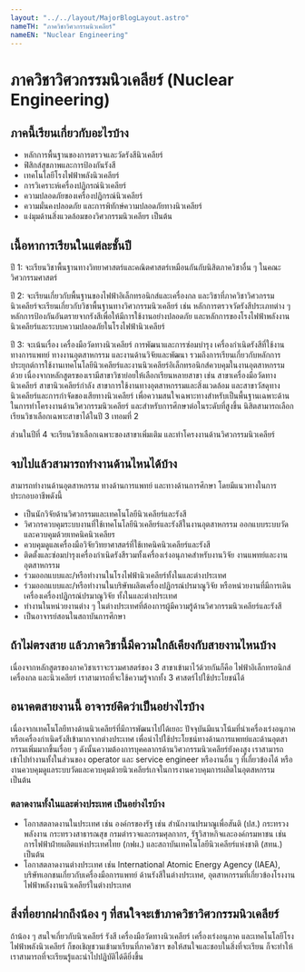 ```yaml
---
layout: "../../layout/MajorBlogLayout.astro"
nameTH: "ภาควิชาวิศวกรรมนิวเคลียร์"
nameEN: "Nuclear Engineering"
---
```



# ภาควิชาวิศวกรรมนิวเคลียร์ (Nuclear Engineering)
## ภาคนี้เรียนเกี่ยวกับอะไรบ้าง
- หลักการพื้นฐานของการตรวจและวัดรังสีนิวเคลียร์
- ฟิสิกส์สุขภาพและการป้องกันรังสี
- เทคโนโลยีโรงไฟฟ้าพลังนิวเคลียร์
- การวิเคราะห์เครื่องปฏิกรณ์นิวเคลียร์
- ความปลอดภัยของเครื่องปฏิกรณ์นิวเคลียร์
- ความมั่นคงปลอดภัย และการพิทักษ์ความปลอดภัยทางนิวเคลียร์
- แง่มุมด้านสิ่งแวดล้อมของวิศวกรรมนิวเคลียร
เป็นต้น


## เนื้อหาการเรียนในแต่ละชั้นปี
ปี 1:  จะเรียนวิชาพื้นฐานทางวิทยาศาสตร์และคณิตศาสตร์เหมือนกันกับนิสิตภาควิชาอื่น ๆ ในคณะวิศวกรรมศาสตร์

ปี 2:  จะเรียนเกี่ยวกับพื้นฐานของไฟฟ้าอิเล็กทรอนิกส์และเครื่องกล และวิชาที่ภาควิชาวิศวกรรมนิวเคลียร์จะเรียนเกี่ยวกับวิชาพื้นฐานทางวิศวกรรมนิวเคลียร์ เช่น หลักการตรวจวัดรังสีประเภทต่าง ๆ  หลักการป้องกันอันตรายจากรังสีเพื่อให้มีการใช้งานอย่างปลอดภัย  และหลักการของโรงไฟฟ้าพลังงานนิวเคลียร์และระบบความปลอดภัยในโรงไฟฟ้านิวเคลียร์

ปี 3: จะเน้นเรื่อง เครื่องมือวัดทางนิวเคลียร์  การพัฒนาและการซ่อมบำรุง   เครื่องกำเนิดรังสีที่ใช้งานทางการแพทย์ ทางงานอุตสาหกรรม  และงานด้านวิจัยและพัฒนา  รวมถึงการเรียนเกี่ยวกับหลักการประยุกต์การใช้งานเทคโนโลยีนิวเคลียร์และงานนิวเคลียร์อิเล็กทรอนิกส์ควบคุมในงานอุตสาหกรรมด้วย เนื่องจากหลักสูตรของเรามีสาขาวิชาย่อยให้เลือกเรียนหลายสาขา เช่น สาขาเครื่องมือวัดทางนิวเคลียร์ สาขานิวเคลียร์กำลัง สาขาการใช้งานทางอุตสาหกรรมและสิ่งแวดล้อม  และสาขาวัสดุทางนิวเคลียร์และการกำจัดของเสียทางนิวเคลียร์ เพื่อความสนใจเฉพาะทางสำหรับเป็นพื้นฐานเฉพาะด้านในการทำโครงงานด้านวิศวกรรมนิวเคลียร์  และสำหรับการศึกษาต่อในระดับที่สูงขึ้น นิสิตสามารถเลือกเรียนวิชาเลือกเฉพาะสาขาได้ในปี 3 เทอมที่ 2

ส่วนในปีที่ 4 จะเรียนวิชาเลือกเฉพาะของสาขาเพิ่มเติม และทำโครงงานด้านวิศวกรรมนิวเคลียร์  


## จบไปแล้วสามารถทำงานด้านไหนได้บ้าง
สามารถทำงานด้านอุตสาหกรรม ทางด้านการแพทย์ และทางด้านการศึกษา โดยมีแนวทางในการประกอบอาชีพดังนี้

- เป็นนักวิจัยด้านวิศวกรรมและเทคโนโลยีนิวเคลียร์และรังสี
- วิศวกรควบคุมระบบงานที่ใช้เทคโนโลยีนิวเคลียร์และรังสีในงานอุตสาหกรรม
ออกแบบระบบวัดและควบคุมด้วยเทคนิคนิวเคลียร
- ควบคุมดูแลเครื่องมือวิจัยวิทยาศาสตร์ที่ใช้เทคนิคนิวเคลียร์และรังสี
- ติดตั้งและซ่อมบำรุงเครื่องกำเนิดรังสีรวมทั้งเครื่องเร่งอนุภาคสำหรับงานวิจัย งานแพทย์และงานอุตสาหกรรม
- ร่วมออกแบบและ/หรือทำงานในโรงไฟฟ้านิวเคลียร์ทั้งในและต่างประเทศ
- ร่วมออกแบบและ/หรือทำงานในบริษัทผลิตเครื่องปฏิกรณ์ปรมาณูวิจัย หรือหน่วยงานที่มีการเดินเครื่องเครื่องปฏิกรณ์ปรมาณูวิจัย ทั้งในและต่างประเทศ
- ทำงานในหน่วยงานต่าง ๆ ในต่างประเทศที่ต้องการผู้มีความรู้ด้านวิศวกรรมนิวเคลียร์และรังสี
- เป็นอาจารย์สอนในสถาบันการศึกษา


## ถ้าไม่ตรงสาย แล้วภาควิชานี้มีความใกล้เคียงกับสายงานไหนบ้าง
เนื่องจากหลักสูตรของภาควิชาเราจะรวมศาสตร์ของ 3 สาขาเข้ามาไว้ด้วยกันก็คือ ไฟฟ้าอิเล็กทรอนิกส์ เครื่องกล และนิวเคลียร์ เราสามารถที่จะใช้ความรู้จากทั้ง 3 ศาสตร์ไปใช้ประโยชน์ได้


## อนาคตสายงานนี้ อาจารย์คิดว่าเป็นอย่างไรบ้าง
เนื่องจากเทคโนโลยีทางด้านนิวเคลียร์ที่มีการพัฒนาไปได้เยอะ ปัจจุบันมีแนวโน้มที่นำเครื่องเร่งอนุภาคหรือเครื่องกำเนิดรังสีเข้ามากจากต่างประเทศ เพื่อนำไปใช้ประโยชน์ทางด้านการแพทย์และด้านอุตสากรรมเพิ่มมากขึ้นเรื่อย ๆ ดังนั้นความต้องการบุคคลากรด้านวิศวกรรมนิวเคลียร์ยังคงสูง เราสามารถเข้าไปทำงานทั้งในส่วนของ operator และ service engineer หรืองานอื่น ๆ ที่เกี่ยวข้องได้ หรืองานควบคุมดูแลระบบวัดและควบคุมด้วยนิวเคลียร์เกจในการงานควบคุมการผลิตในอุตสหกรรม เป็นต้น

### ตลาดงานทั้งในและต่างประเทศ เป็นอย่างไรบ้าง
- โอกาสตลาดงานในประเทศ เช่น องค์กรของรัฐ เช่น สำนักงานปรมาณูเพื่อสันติ (ปส.) กระทรวงพลังงาน กระทรวงสาธารณสุข กรมตำรวจและกรมศุลกากร, รัฐวิสาหกิจและองค์กรมหาชน เช่น การไฟฟ้าฝ่ายผลิตแห่งประเทศไทย (กฟผ.) และสถาบันเทคโนโลยีนิวเคลียร์แห่งชาติ (สทน.) เป็นต้น
- โอกาสตลาดงานต่างประเทศ เช่น International Atomic Energy Agency (IAEA), บริษัทเอกชนเกี่ยวกับเครื่องมือการแพทย์ ด้านรังสีในต่างประเทศ, อุตสาหกรรมที่เกี่ยวข้องโรงงานไฟฟ้าพลังงานนิวเคลียร์ในต่างประเทศ


## สิ่งที่อยากฝากถึงน้อง ๆ ที่สนใจจะเข้าภาควิชาวิศวกรรมนิวเคลียร์
ถ้าน้อง ๆ สนใจเกี่ยวกับนิวเคลียร์ รังสี เครื่องมือวัดทางนิวเคลียร์ เครื่องเร่งอนุภาค และเทคโนโลยีโรงไฟฟ้าพลังนิวเคลียร์ ก็ขอเชิญชวนเข้ามาเรียนที่ภาควิชาฯ ขอให้สนใจและชอบในสิ่งที่จะเรียน ก็จะทำให้เราสามารถที่จะเรียนรู้และนำไปปฏิบัติได้ดียิ่งขึ้น